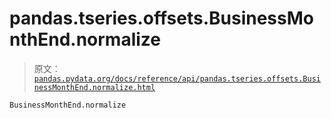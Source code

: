 # pandas.tseries.offsets.BusinessMonthEnd.normalize

> 原文：[`pandas.pydata.org/docs/reference/api/pandas.tseries.offsets.BusinessMonthEnd.normalize.html`](https://pandas.pydata.org/docs/reference/api/pandas.tseries.offsets.BusinessMonthEnd.normalize.html)

```py
BusinessMonthEnd.normalize
```

